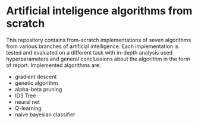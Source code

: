 # Artificial inteligence algorithms from scratch
This repository contains from-scratch implementations of seven algorithms from various branches of artificial intelligence. Each implementation is tested and evaluated on a different task with in-depth analysis used hyperparameters and general conclussions about the algorithm in the form of report. Implemented algorithms are:
- gradient descent
- genetic algorithm
- alpha-beta pruning
- ID3 Tree
- neural net
- Q-learning
- naive bayesian classifier
